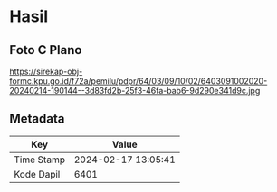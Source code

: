 # Hasil

## Foto C Plano

https://sirekap-obj-formc.kpu.go.id/f72a/pemilu/pdpr/64/03/09/10/02/6403091002020-20240214-190144--3d83fd2b-25f3-46fa-bab6-9d290e341d9c.jpg


## Metadata

| Key        | Value               |
| ---------- | ------------------- |
| Time Stamp | 2024-02-17 13:05:41 |
| Kode Dapil | 6401                |




